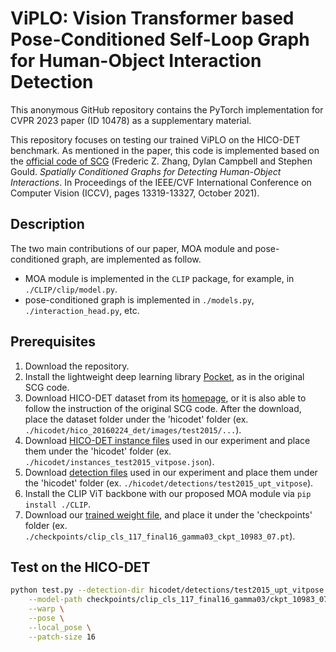 # ViPLO: Vision Transformer based Pose-Conditioned Self-Loop Graph for Human-Object Interaction Detection

This anonymous GitHub repository contains the PyTorch implementation for CVPR 2023 paper (ID 10478) as a supplementary material.

This repository focuses on testing our trained ViPLO on the HICO-DET benchmark. As mentioned in the paper, this code is implemented based on the [official code of SCG](https://github.com/fredzzhang/spatially-conditioned-graphs) (Frederic Z. Zhang, Dylan Campbell and Stephen Gould. _Spatially Conditioned Graphs for Detecting Human-Object Interactions_. In Proceedings of the IEEE/CVF International Conference on Computer Vision (ICCV), pages 13319-13327, October 2021).

## Description
The two main contributions of our paper, MOA module and pose-conditioned graph, are implemented as follow.
- MOA module is implemented in the `CLIP` package, for example, in `./CLIP/clip/model.py`.
- pose-conditioned graph is implemented in `./models.py`, `./interaction_head.py`, etc.


## Prerequisites

1. Download the repository.
2. Install the lightweight deep learning library [Pocket](https://github.com/fredzzhang/pocket), as in the original SCG code.
3. Download HICO-DET dataset from its [homepage](http://www-personal.umich.edu/~ywchao/hico/), or it is also able to follow the instruction of the original SCG code. After the download, place the dataset folder under the 'hicodet' folder (ex. `./hicodet/hico_20160224_det/images/test2015/...`).
4. Download [HICO-DET instance files](https://drive.google.com/drive/folders/1AdkHC_1HwKmbDY1uKCdFVHga2uPOKtmC?usp=sharing) used in our experiment and place them under the 'hicodet' folder (ex. `./hicodet/instances_test2015_vitpose.json`).
5. Download [detection files](https://drive.google.com/drive/folders/1Jk3YTFSZou9CX0UB2wSrdms4oMdmEyN2?usp=share_link) used in our experiment and place them under the 'hicodet' folder (ex. `./hicodet/detections/test2015_upt_vitpose`).
6. Install the CLIP ViT backbone with our proposed MOA module via `pip install ./CLIP`.
7. Download our [trained weight file](https://drive.google.com/drive/folders/1G64HJ8strFSCudZQysUWvAtvifnOkBFP?usp=sharing), and place it under the 'checkpoints' folder (ex. `./checkpoints/clip_cls_117_final16_gamma03_ckpt_10983_07.pt`).

## Test on the HICO-DET

```bash
python test.py --detection-dir hicodet/detections/test2015_upt_vitpose \
    --model-path checkpoints/clip_cls_117_final16_gamma03/ckpt_10983_07.pt \
    --warp \
    --pose \
    --local_pose \
    --patch-size 16
```

